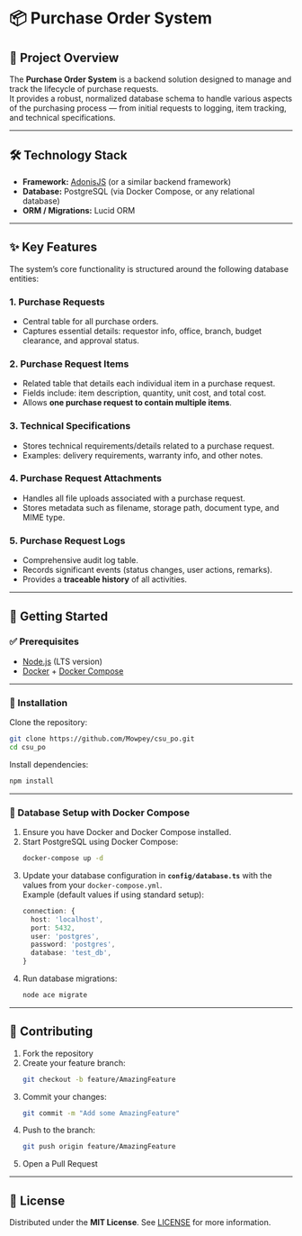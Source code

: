 # 📦 Purchase Order System

## 📌 Project Overview
The **Purchase Order System** is a backend solution designed to manage and track the lifecycle of purchase requests.  
It provides a robust, normalized database schema to handle various aspects of the purchasing process — from initial requests to logging, item tracking, and technical specifications.

---

## 🛠️ Technology Stack
- **Framework:** [AdonisJS](https://adonisjs.com/) (or a similar backend framework)
- **Database:** PostgreSQL (via Docker Compose, or any relational database)
- **ORM / Migrations:** Lucid ORM

---

## ✨ Key Features
The system’s core functionality is structured around the following database entities:

### 1. Purchase Requests
- Central table for all purchase orders.
- Captures essential details: requestor info, office, branch, budget clearance, and approval status.

### 2. Purchase Request Items
- Related table that details each individual item in a purchase request.
- Fields include: item description, quantity, unit cost, and total cost.
- Allows **one purchase request to contain multiple items**.

### 3. Technical Specifications
- Stores technical requirements/details related to a purchase request.
- Examples: delivery requirements, warranty info, and other notes.

### 4. Purchase Request Attachments
- Handles all file uploads associated with a purchase request.
- Stores metadata such as filename, storage path, document type, and MIME type.

### 5. Purchase Request Logs
- Comprehensive audit log table.
- Records significant events (status changes, user actions, remarks).
- Provides a **traceable history** of all activities.

---

## 🚀 Getting Started

### ✅ Prerequisites
- [Node.js](https://nodejs.org/) (LTS version)
- [Docker](https://docs.docker.com/get-docker/) + [Docker Compose](https://docs.docker.com/compose/)

---

### 🔧 Installation

Clone the repository:
```bash
git clone https://github.com/Mowpey/csu_po.git
cd csu_po
```

Install dependencies:
```bash
npm install
```

---

### 🐳 Database Setup with Docker Compose

1. Ensure you have Docker and Docker Compose installed.
2. Start PostgreSQL using Docker Compose:
   ```bash
   docker-compose up -d
   ```
3. Update your database configuration in **`config/database.ts`** with the values from your `docker-compose.yml`.  
   Example (default values if using standard setup):
   ```ts
   connection: {
     host: 'localhost',
     port: 5432,
     user: 'postgres',
     password: 'postgres',
     database: 'test_db',
   }
   ```
4. Run database migrations:
   ```bash
   node ace migrate
   ```

---

## 🤝 Contributing
1. Fork the repository
2. Create your feature branch:
   ```bash
   git checkout -b feature/AmazingFeature
   ```
3. Commit your changes:
   ```bash
   git commit -m "Add some AmazingFeature"
   ```
4. Push to the branch:
   ```bash
   git push origin feature/AmazingFeature
   ```
5. Open a Pull Request

---

## 📄 License
Distributed under the **MIT License**. See [LICENSE](./LICENSE) for more information.
